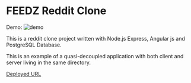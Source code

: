 # FEEDZ Reddit Clone
Demo: 
![demo](feedz.gif?raw=true "Demo")

This is a reddit clone project written with Node.js Express, Angular js and PostgreSQL Database.

This is an example of a quasi-decoupled application with both client and server living in the same directory.

[Deployed URL](https://g29feedz.herokuapp.com/) 